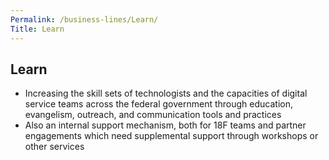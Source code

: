 ```yaml
---
Permalink: /business-lines/Learn/
Title: Learn 
---
```


## Learn
- Increasing the skill sets of technologists and the capacities of digital service teams across the federal government through education, evangelism, outreach, and communication tools and practices
- Also an internal support mechanism, both for 18F teams and partner engagements which need supplemental support through workshops or other services
